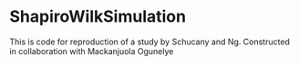 # ShapiroWilkSimulation
This is code for reproduction of a study by Schucany and Ng. Constructed in collaboration with Mackanjuola Ogunelye
